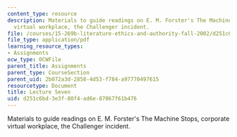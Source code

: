 ```yaml
---
content_type: resource
description: Materials to guide readings on E. M. Forster's The Machine Stops, corporate
  virtual workplace, the Challenger incident.
file: /courses/15-269b-literature-ethics-and-authority-fall-2002/d251c6bd3e3f80f4ad6e87067f61b476_lecture7.pdf
file_type: application/pdf
learning_resource_types:
- Assignments
ocw_type: OCWFile
parent_title: Assignments
parent_type: CourseSection
parent_uid: 2b072a3d-2858-4d53-f784-a97770497615
resourcetype: Document
title: Lecture Seven
uid: d251c6bd-3e3f-80f4-ad6e-87067f61b476
---
```

Materials to guide readings on E. M. Forster's The Machine Stops, corporate virtual workplace, the Challenger incident.

